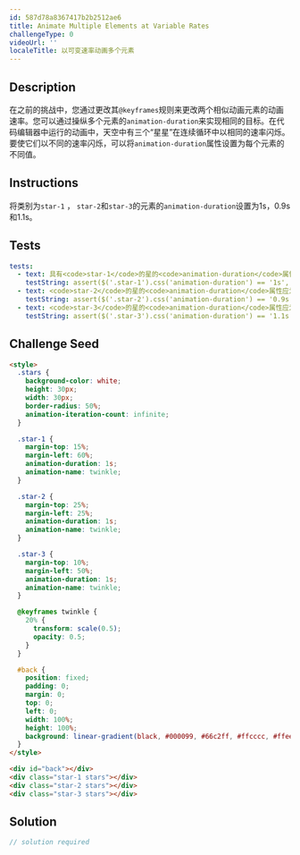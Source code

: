 ```yaml
---
id: 587d78a8367417b2b2512ae6
title: Animate Multiple Elements at Variable Rates
challengeType: 0
videoUrl: ''
localeTitle: 以可变速率动画多个元素
---
```


## Description
<section id="description">在之前的挑战中，您通过更改其<code>@keyframes</code>规则来更改两个相似动画元素的动画速率。您可以通过操纵多个元素的<code>animation-duration</code>来实现相同的目标。在代码编辑器中运行的动画中，天空中有三个“星星”在连续循环中以相同的速率闪烁。要使它们以不同的速率闪烁，可以将<code>animation-duration</code>属性设置为每个元素的不同值。 </section>

## Instructions
<section id="instructions">将类别为<code>star-1</code> ， <code>star-2</code>和<code>star-3</code>的元素的<code>animation-duration</code>设置为1s，0.9s和1.1s。 </section>

## Tests
<section id='tests'>

```yml
tests:
  - text: 具有<code>star-1</code>的星的<code>animation-duration</code>属性应保持为1秒。
    testString: assert($('.star-1').css('animation-duration') == '1s', 'The <code>animation-duration</code> property for the star with class <code>star-1</code> should remain at 1s.');
  - text: <code>star-2</code>的星的<code>animation-duration</code>属性应为0.9秒。
    testString: assert($('.star-2').css('animation-duration') == '0.9s', 'The <code>animation-duration</code> property for the star with class <code>star-2</code> should be 0.9s.');
  - text: <code>star-3</code>的星的<code>animation-duration</code>属性应为1.1秒。
    testString: assert($('.star-3').css('animation-duration') == '1.1s', 'The <code>animation-duration</code> property for the star with class <code>star-3</code> should be 1.1s.');

```

</section>

## Challenge Seed
<section id='challengeSeed'>

<div id='html-seed'>

```html
<style>
  .stars {
    background-color: white;
    height: 30px;
    width: 30px;
    border-radius: 50%;
    animation-iteration-count: infinite;
  }

  .star-1 {
    margin-top: 15%;
    margin-left: 60%;
    animation-duration: 1s;
    animation-name: twinkle;
  }

  .star-2 {
    margin-top: 25%;
    margin-left: 25%;
    animation-duration: 1s;
    animation-name: twinkle;
  }

  .star-3 {
    margin-top: 10%;
    margin-left: 50%;
    animation-duration: 1s;
    animation-name: twinkle;
  }

  @keyframes twinkle {
    20% {
      transform: scale(0.5);
      opacity: 0.5;
    }
  }

  #back {
    position: fixed;
    padding: 0;
    margin: 0;
    top: 0;
    left: 0;
    width: 100%;
    height: 100%;
    background: linear-gradient(black, #000099, #66c2ff, #ffcccc, #ffeee6);
  }
</style>

<div id="back"></div>
<div class="star-1 stars"></div>
<div class="star-2 stars"></div>
<div class="star-3 stars"></div>

```

</div>



</section>

## Solution
<section id='solution'>

```js
// solution required
```
</section>

